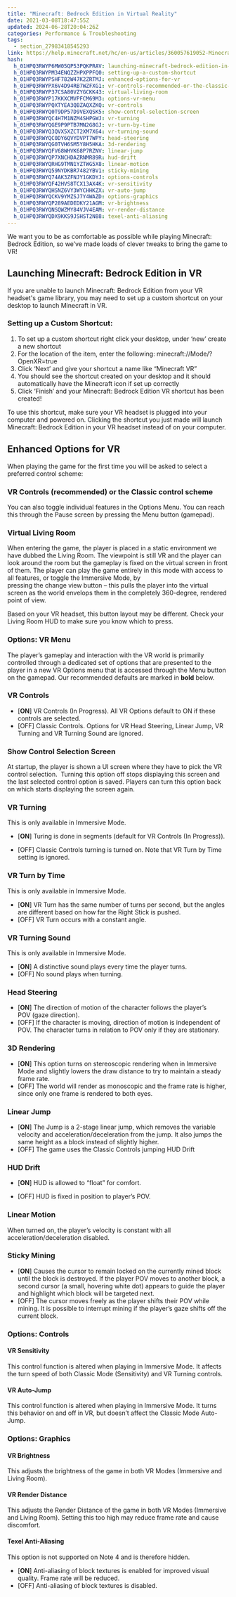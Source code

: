 ```yaml
---
title: "Minecraft: Bedrock Edition in Virtual Reality"
date: 2021-03-08T18:47:55Z
updated: 2024-06-28T20:04:26Z
categories: Performance & Troubleshooting
tags:
  - section_27983418545293
link: https://help.minecraft.net/hc/en-us/articles/360057619052-Minecraft-Bedrock-Edition-in-Virtual-Reality
hash:
  h_01HPQ3RWYP6MW05QP53PQKPRAV: launching-minecraft-bedrock-edition-in-vr
  h_01HPQ3RWYPM34ENQZZHPXPPFQ0: setting-up-a-custom-shortcut
  h_01HPQ3RWYPSHF782W47K2ZRTMJ: enhanced-options-for-vr
  h_01HPQ3RWYPX6V4D94RB7WZFXG1: vr-controls-recommended-or-the-classic-control-scheme
  h_01HPQ3RWYP37CSA80VZYGCKK43: virtual-living-room
  h_01HPQ3RWYP17KKXCMVPFCM69M3: options-vr-menu
  h_01HPQ3RWYPQXTYEA3QBZAQXZKQ: vr-controls
  h_01HPQ3RWYQ0T9DP57D9VEXQSK5: show-control-selection-screen
  h_01HPQ3RWYQC4H7M1NZM4SHPGWJ: vr-turning
  h_01HPQ3RWYQGE9P9PTB7MN2G8GJ: vr-turn-by-time
  h_01HPQ3RWYQ3QVX5XZCT2XM7X64: vr-turning-sound
  h_01HPQ3RWYQC0DY6QVYDVPT7WPY: head-steering
  h_01HPQ3RWYQG0TVH6SM5Y8H5HKA: 3d-rendering
  h_01HPQ3RWYQFV68WHVK68P7RZNV: linear-jump
  h_01HPQ3RWYQP7XNCHDAZRNMR89R: hud-drift
  h_01HPQ3RWYQRHG9TMN1YZTWG5X8: linear-motion
  h_01HPQ3RWYQ59NYDKBR7482YBV1: sticky-mining
  h_01HPQ3RWYQ74AK3ZFNJY1GKDYJ: options-controls
  h_01HPQ3RWYQF42HVS8TCX13AX4K: vr-sensitivity
  h_01HPQ3RWYQHSNZ6VY3WYCHHKZX: vr-auto-jump
  h_01HPQ3RWYQCKV9YMZSJ7Y4WAZD: options-graphics
  h_01HPQ3RWYQP289AEDEDKY21AGM: vr-brightness
  h_01HPQ3RWYQNSQWZMY84VJV4EAM: vr-render-distance
  h_01HPQ3RWYQDX9KKS9JSHST2N88: texel-anti-aliasing
---
```


We want you to be as comfortable as possible while playing Minecraft: Bedrock Edition, so we’ve made loads of clever tweaks to bring the game to VR!

## Launching Minecraft: Bedrock Edition in VR

If you are unable to launch Minecraft: Bedrock Edition from your VR headset's game library, you may need to set up a custom shortcut on your desktop to launch Minecraft in VR.

### Setting up a Custom Shortcut: 

1.  To set up a custom shortcut right click your desktop, under ‘new’ create a new shortcut 
2.  For the location of the item, enter the following: minecraft://Mode/?OpenXR=true 
3.  Click ‘Next’ and give your shortcut a name like “Minecraft VR” 
4.  You should see the shortcut created on your desktop and it should automatically have the Minecraft icon if set up correctly 
5.  Click ‘Finish’ and your Minecraft: Bedrock Edition VR shortcut has been created! 

To use this shortcut, make sure your VR headset is plugged into your computer and powered on. Clicking the shortcut you just made will launch Minecraft: Bedrock Edition in your VR headset instead of on your computer.

## Enhanced Options for VR

When playing the game for the first time you will be asked to select a preferred control scheme: 

### VR Controls (recommended) or the Classic control scheme

You can also toggle individual features in the Options Menu. You can reach this through the Pause screen by pressing the Menu button (gamepad). 

### Virtual Living Room 

When entering the game, the player is placed in a static environment we have dubbed the Living Room. The viewpoint is still VR and the player can look around the room but the gameplay is fixed on the virtual screen in front of them. The player can play the game entirely in this mode with access to all features, or toggle the Immersive Mode, by pressing the change view button – this pulls the player into the virtual screen as the world envelops them in the completely 360-degree, rendered point of view. 

Based on your VR headset, this button layout may be different. Check your Living Room HUD to make sure you know which to press. 

### Options: VR Menu 

The player’s gameplay and interaction with the VR world is primarily controlled through a dedicated set of options that are presented to the player in a new VR Options menu that is accessed through the Menu button on the gamepad. Our recommended defaults are marked in **bold** below. 

### VR Controls 

- \[**ON**\] VR Controls (In Progress). All VR Options default to ON if these controls are selected. 
- \[OFF\] Classic Controls. Options for VR Head Steering, Linear Jump, VR Turning and VR Turning Sound are ignored. 

### Show Control Selection Screen 

At startup, the player is shown a UI screen where they have to pick the VR control selection.  Turning this option off stops displaying this screen and the last selected control option is saved. Players can turn this option back on which starts displaying the screen again. 

### VR Turning 

This is only available in Immersive Mode. 

- \[**ON**\] Turing is done in segments (default for VR Controls (In Progress)). 

<!-- -->

- \[OFF\] Classic Controls turning is turned on. Note that VR Turn by Time setting is ignored. 

### VR Turn by Time 

This is only available in Immersive Mode. 

- \[**ON**\] VR Turn has the same number of turns per second, but the angles are different based on how far the Right Stick is pushed. 
- \[OFF\] VR Turn occurs with a constant angle. 

### VR Turning Sound 

This is only available in Immersive Mode. 

- \[**ON**\] A distinctive sound plays every time the player turns. 
- \[OFF\] No sound plays when turning. 

### Head Steering 

- \[**ON**\] The direction of motion of the character follows the player’s POV (gaze direction). 
- \[OFF\] If the character is moving, direction of motion is independent of POV. The character turns in relation to POV only if they are stationary. 

### 3D Rendering 

- \[**ON**\] This option turns on stereoscopic rendering when in Immersive Mode and slightly lowers the draw distance to try to maintain a steady frame rate. 
- \[OFF\] The world will render as monoscopic and the frame rate is higher, since only one frame is rendered to both eyes. 

### Linear Jump 

- \[**ON**\] The Jump is a 2-stage linear jump, which removes the variable velocity and acceleration/deceleration from the jump. It also jumps the same height as a block instead of slightly higher. 
- \[OFF\] The game uses the Classic Controls jumping HUD Drift 

### HUD Drift 

- \[**ON**\] HUD is allowed to “float” for comfort. 

<!-- -->

- \[OFF\] HUD is fixed in position to player’s POV. 

### Linear Motion 

When turned on, the player’s velocity is constant with all acceleration/deceleration disabled. 

### Sticky Mining 

- \[**ON**\] Causes the cursor to remain locked on the currently mined block until the block is destroyed. If the player POV moves to another block, a second cursor (a small, hovering white dot) appears to guide the player and highlight which block will be targeted next.
- \[OFF\] The cursor moves freely as the player shifts their POV while mining. It is possible to interrupt mining if the player’s gaze shifts off the current block. 

### Options: Controls 

#### VR Sensitivity 

This control function is altered when playing in Immersive Mode. It affects the turn speed of both Classic Mode (Sensitivity) and VR Turning controls. 

#### VR Auto-Jump 

This control function is altered when playing in Immersive Mode. It turns this behavior on and off in VR, but doesn’t affect the Classic Mode Auto-Jump. 

### Options: Graphics 

#### VR Brightness 

This adjusts the brightness of the game in both VR Modes (Immersive and Living Room). 

#### VR Render Distance 

This adjusts the Render Distance of the game in both VR Modes (Immersive and Living Room). Setting this too high may reduce frame rate and cause discomfort. 

#### Texel Anti-Aliasing 

This option is not supported on Note 4 and is therefore hidden. 

- \[**ON**\] Anti-aliasing of block textures is enabled for improved visual quality. Frame rate will be reduced. 
- \[OFF\] Anti-aliasing of block textures is disabled.
